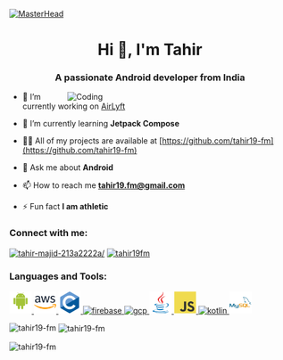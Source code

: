 [![MasterHead](https://developers.giphy.com/branch/master/static/api-512d36c09662682717108a38bbb5c57d.gif)](https://rishavchanda.io)
<h1 align="center"><h1 align="center">Hi 👋, I'm Tahir</h1>
<h3 align="center">A passionate Android developer from India</h3>
 <img align="right" alt="Coding" width="400" src="https://cdn.dribbble.com/users/1162077/screenshots/3848914/programmer.gif">

- 🔭 I’m currently working on [AirLyft](https://github.com/MohdImran001/airlyft-user-app)

- 🌱 I’m currently learning **Jetpack Compose**

- 👨‍💻 All of my projects are available at [https://github.com/tahir19-fm](https://github.com/tahir19-fm)

- 💬 Ask me about **Android**

- 📫 How to reach me **tahir19.fm@gmail.com**

- ⚡ Fun fact **I am athletic**

<h3 align="left">Connect with me:</h3>
<p align="left">
<a href="https://linkedin.com/in/tahir-majid-213a2222a/" target="blank"><img align="center" src="https://raw.githubusercontent.com/rahuldkjain/github-profile-readme-generator/master/src/images/icons/Social/linked-in-alt.svg" alt="tahir-majid-213a2222a/" height="30" width="40" /></a>
<a href="https://auth.geeksforgeeks.org/user/tahir19fm" target="blank"><img align="center" src="https://raw.githubusercontent.com/rahuldkjain/github-profile-readme-generator/master/src/images/icons/Social/geeks-for-geeks.svg" alt="tahir19fm" height="30" width="40" /></a>
</p>

<h3 align="left">Languages and Tools:</h3>
<p align="left"> <a href="https://developer.android.com" target="_blank" rel="noreferrer"> <img src="https://raw.githubusercontent.com/devicons/devicon/master/icons/android/android-original-wordmark.svg" alt="android" width="40" height="40"/> </a> <a href="https://aws.amazon.com" target="_blank" rel="noreferrer"> <img src="https://raw.githubusercontent.com/devicons/devicon/master/icons/amazonwebservices/amazonwebservices-original-wordmark.svg" alt="aws" width="40" height="40"/> </a> <a href="https://www.cprogramming.com/" target="_blank" rel="noreferrer"> <img src="https://raw.githubusercontent.com/devicons/devicon/master/icons/c/c-original.svg" alt="c" width="40" height="40"/> </a> <a href="https://firebase.google.com/" target="_blank" rel="noreferrer"> <img src="https://www.vectorlogo.zone/logos/firebase/firebase-icon.svg" alt="firebase" width="40" height="40"/> </a> <a href="https://cloud.google.com" target="_blank" rel="noreferrer"> <img src="https://www.vectorlogo.zone/logos/google_cloud/google_cloud-icon.svg" alt="gcp" width="40" height="40"/> </a> <a href="https://www.java.com" target="_blank" rel="noreferrer"> <img src="https://raw.githubusercontent.com/devicons/devicon/master/icons/java/java-original.svg" alt="java" width="40" height="40"/> </a> <a href="https://developer.mozilla.org/en-US/docs/Web/JavaScript" target="_blank" rel="noreferrer"> <img src="https://raw.githubusercontent.com/devicons/devicon/master/icons/javascript/javascript-original.svg" alt="javascript" width="40" height="40"/> </a> <a href="https://kotlinlang.org" target="_blank" rel="noreferrer"> <img src="https://www.vectorlogo.zone/logos/kotlinlang/kotlinlang-icon.svg" alt="kotlin" width="40" height="40"/> </a> <a href="https://www.mysql.com/" target="_blank" rel="noreferrer"> <img src="https://raw.githubusercontent.com/devicons/devicon/master/icons/mysql/mysql-original-wordmark.svg" alt="mysql" width="40" height="40"/> </a> </p>

<p><img align="left" src="https://github-readme-stats.vercel.app/api/top-langs?username=tahir19-fm&show_icons=true&locale=en&layout=compact&&theme=xcode" alt="tahir19-fm" /></p>

<p>&nbsp;<img align="center" src="https://github-readme-stats.vercel.app/api?username=tahir19-fm&show_icons=true&locale=en&&theme=xcode" alt="tahir19-fm" /></p>

<p><img align="center" src="https://github-readme-streak-stats.herokuapp.com/?user=tahir19-fm&&theme=xcode" alt="tahir19-fm" /></p>

